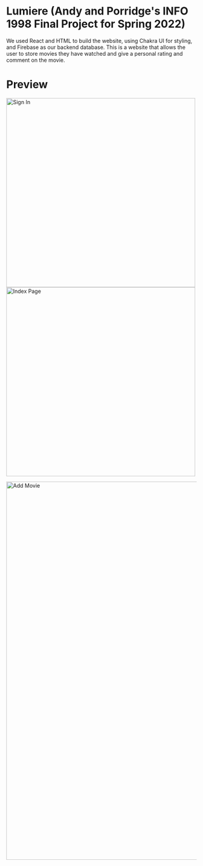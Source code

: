 # Lumiere (Andy and Porridge's INFO 1998 Final Project for Spring 2022)
We used React and HTML to build the website, using Chakra UI for styling, and Firebase as our backend database. This is a website that allows the user to store movies they have watched and give a personal rating and comment on the movie.

# Preview
<img width="500" alt="Sign In" src="https://user-images.githubusercontent.com/52476091/169232932-212ee7d3-5884-4215-9f76-cf137d63f228.png"> <img width="500" alt="Index Page" src="https://user-images.githubusercontent.com/52476091/169232933-5a203a5f-9e0f-4ba2-b637-63c3e5f1809b.png">

<img width="1000" alt="Add Movie" src="https://user-images.githubusercontent.com/52476091/169232934-6b2cad43-aa0e-4352-946e-58ad03e5526e.png">
